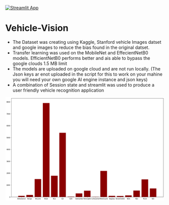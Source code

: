 [![Streamlit App](https://static.streamlit.io/badges/streamlit_badge_black_white.svg)](https://share.streamlit.io/shehroz218/vehicle-vision/main/vehicle-vision/app.py)


# Vehicle-Vision
+ The Dataset was creating using Kaggle, Stanford vehicle Images datset and google images to reduce the bias found in the original datset.
+ Transfer learning was used on the MobileNet and EffecientNetB0 models. EfficientNetB0 performs better and ais able to bypass the google clouds 1.5 MB limit
+ The models are uploaded on google cloud and are not run locally. (The Json keys ar enot uploaded in the script for this to work on your mahine you will need your own google AI engine instance and json keys)
+ A combination of Session state and streamlit was used to produce a user friendly vehicle recognition application



<img src="/dataset_bias.png"></img>

